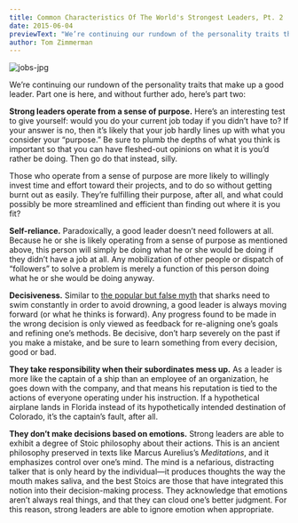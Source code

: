 ```yaml
---
title: Common Characteristics Of The World's Strongest Leaders, Pt. 2
date: 2015-06-04
previewText: "We’re continuing our rundown of the personality traits that make up a good leader. Part one is here, and without further ado, here’s part two"
author: Tom Zimmerman
---
```


![jobs-jpg](jobs-jpg-1024x600.webp)

We’re continuing our rundown of the personality traits that make up a good leader. Part one is here, and without further ado, here’s part two:

**Strong leaders operate from a sense of purpose.** Here’s an interesting test to give yourself: would you do your current job today if you didn’t have to? If your answer is no, then it’s likely that your job hardly lines up with what you consider your “purpose.” Be sure to plumb the depths of what you think is important so that you can have fleshed-out opinions on what it is you’d rather be doing. Then go do that instead, silly.

Those who operate from a sense of purpose are more likely to willingly invest time and effort toward their projects, and to do so without getting burnt out as easily. They’re fulfilling their purpose, after all, and what could possibly be more streamlined and efficient than finding out where it is you fit?

**Self-reliance.** Paradoxically, a good leader doesn’t need followers at all. Because he or she is likely operating from a sense of purpose as mentioned above, this person will simply be doing what he or she would be doing if they didn’t have a job at all. Any mobilization of other people or dispatch of “followers” to solve a problem is merely a function of this person doing what he or she would be doing anyway.

**Decisiveness.** Similar to [the popular but false myth](http://www.amnh.org/learn/pd/sharks_rays/rfl_myth/index.html) that sharks need to swim constantly in order to avoid drowning, a good leader is always moving forward (or what he thinks is forward). Any progress found to be made in the wrong decision is only viewed as feedback for re-aligning one’s goals and refining one’s methods. Be decisive, don’t harp severely on the past if you make a mistake, and be sure to learn something from every decision, good or bad.

**They take responsibility when their subordinates mess up.** As a leader is more like the captain of a ship than an employee of an organization, he goes down with the company, and that means his reputation is tied to the actions of everyone operating under his instruction. If a hypothetical airplane lands in Florida instead of its hypothetically intended destination of Colorado, it’s the captain’s fault, after all.

**They don’t make decisions based on emotions.** Strong leaders are able to exhibit a degree of Stoic philosophy about their actions. This is an ancient philosophy preserved in texts like Marcus Aurelius’s _Meditations_, and it emphasizes control over one’s mind. The mind is a nefarious, distracting talker that is only heard by the individual—it produces thoughts the way the mouth makes saliva, and the best Stoics are those that have integrated this notion into their decision-making process. They acknowledge that emotions aren’t always real things, and that they can cloud one’s better judgment. For this reason, strong leaders are able to ignore emotion when appropriate.